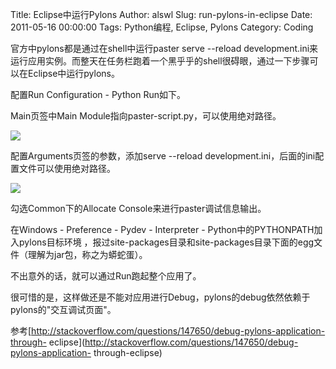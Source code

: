 Title: Eclipse中运行Pylons
Author: alswl
Slug: run-pylons-in-eclipse
Date: 2011-05-16 00:00:00
Tags: Python编程, Eclipse, Pylons
Category: Coding

官方中pylons都是通过在shell中运行paster serve --reload
development.ini来运行应用实例。而整天在任务栏跑着一个黑乎乎的shell很碍眼，通过一下步骤可以在Eclipse中运行pylons。

配置Run Configuration - Python Run如下。

Main页签中Main Module指向paster-script.py，可以使用绝对路径。

![](http://upload-log4d.qiniudn.com/2011/05/eclipse-main.png)

配置Arguments页签的参数，添加serve --reload development.ini，后面的ini配置文件可以使用绝对路径。

![](http://upload-log4d.qiniudn.com/2011/05/eclipse-arguments.png)

勾选Common下的Allocate Console来进行paster调试信息输出。

在Windows - Preference - Pydev - Interpreter - Python中的PYTHONPATH加入pylons目标环境
，报过site-packages目录和site-packages目录下面的egg文件（理解为jar包，称之为蟒蛇蛋）。

不出意外的话，就可以通过Run跑起整个应用了。

很可惜的是，这样做还是不能对应用进行Debug，pylons的debug依然依赖于pylons的"交互调试页面"。

参考[http://stackoverflow.com/questions/147650/debug-pylons-application-through-
eclipse](http://stackoverflow.com/questions/147650/debug-pylons-application-
through-eclipse)

